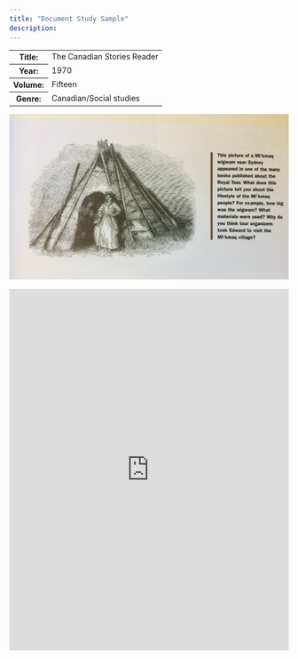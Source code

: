 ```yaml
---
title: "Document Study Sample"
description: 
---
```

<table>
<tr>
<th>Title:</th>
<td>The Canadian Stories Reader</td>
</tr>
<tr>
<th>Year:</th>
<td>1970</td>
</tr>
<tr>
<th>Volume:</th>
<td>Fifteen</td>
</tr>
<tr>
<th>Genre:</th>
<td>Canadian/Social studies</td>
</tr>
</tr>
</table>


![Wigwam schoolbook illustration](../img/wigwam.jpeg)




<iframe src='https://cdn.knightlab.com/libs/timeline3/latest/embed/index.html?source=1PvcYDRdwoR-NM7lUlYzJAWV1kcKP1GZ-1F1qHdYScL4&font=Default&lang=en&initial_zoom=2&height=650' width='100%' height='650' webkitallowfullscreen mozallowfullscreen allowfullscreen frameborder='0'></iframe>